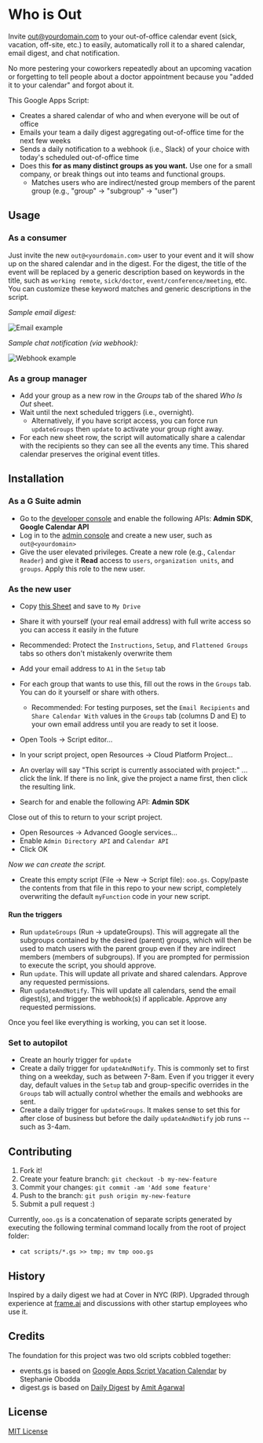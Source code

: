 # Who is Out

Invite out@yourdomain.com to your out-of-office calendar event (sick, vacation, off-site, etc.) to easily, automatically roll it to a shared calendar, email digest, and chat notification.

No more pestering your coworkers repeatedly about an upcoming vacation or forgetting to tell people about a doctor appointment because you "added it to your calendar" and forgot about it.

This Google Apps Script:

- Creates a shared calendar of who and when everyone will be out of office
- Emails your team a daily digest aggregating out-of-office time for the next few weeks
- Sends a daily notification to a webhook (i.e., Slack) of your choice with today's scheduled out-of-office time
- Does this **for as many distinct groups as you want.** Use one for a small company, or break things out into teams and functional groups.
    - Matches users who are indirect/nested group members of the parent group (e.g., "group" -> "subgroup" -> "user")

## Usage

### As a consumer

Just invite the new `out@<yourdomain.com>` user to your event and it will show up on the shared calendar and in the digest. For the digest, the title of the event will be replaced by a generic description based on keywords in the title, such as `working remote`, `sick/doctor`, `event/conference/meeting`, etc. You can customize these keyword matches and generic descriptions in the script.

*Sample email digest:*

![Email example](http://dropshare-superstrong.s3.amazonaws.com/0PeLfQHoqf8e8z/Screen-Shot-2017-04-12-at-9.44.30-PM.png)


*Sample chat notification (via webhook):*

![Webhook example](http://dropshare-superstrong.s3.amazonaws.com/dv4d7WdWZSm8j8/Screen-Shot-2017-04-12-at-9.45.51-PM.png)

### As a group manager

- Add your group as a new row in the *Groups* tab of the shared *Who Is Out* sheet.
- Wait until the next scheduled triggers (i.e., overnight).
    - Alternatively, if you have script access, you can force run `updateGroups` then `update` to activate your group right away.
- For each new sheet row, the script will automatically share a calendar with the recipients so they can see all the events any time. This shared calendar preserves the original event titles.

## Installation

### As a G Suite admin
- Go to the [developer console](https://console.developers.google.com) and enable the following APIs: **Admin SDK**, **Google Calendar API**
- Log in to the [admin console](https://admin.google.com) and create a new user, such as `out@<yourdomain>`
- Give the user elevated privileges. Create a new role (e.g., `Calendar Reader`) and give it **Read** access to `users`, `organization units`, and `groups`. Apply this role to the new user.

### As the new user
- Copy [this Sheet](https://docs.google.com/spreadsheets/d/17jFYPIpLOCNBJOKdDi1ej9i7ZkUhdYcvEq_eBqFZ6NU/edit?usp=sharing) and save to `My Drive`
- Share it with yourself (your real email address) with full write access so you can access it easily in the future
- Recommended: Protect the `Instructions`, `Setup`, and `Flattened Groups` tabs so others don't mistakenly overwrite them
- Add your email address to `A1` in the `Setup` tab
- For each group that wants to use this, fill out the rows in the `Groups` tab. You can do it yourself or share with others.
    - Recommended: For testing purposes, set the `Email Recipients` and `Share Calendar With` values in the `Groups` tab (columns D and E) to your own email address until you are ready to set it loose.

- Open Tools -> Script editor...
- In your script project, open Resources -> Cloud Platform Project...
- An overlay will say "This script is currently associated with project:" ... click the link. If there is no link, give the project a name first, then click the resulting link.
- Search for and enable the following API: **Admin SDK**

Close out of this to return to your script project. 

- Open Resources -> Advanced Google services...
- Enable `Admin Directory API` and `Calendar API`
- Click OK

*Now we can create the script.*

- Create this empty script (File -> New -> Script file): `ooo.gs`. Copy/paste the contents from that file in this repo to your new script, completely overwriting the default `myFunction` code in your new script.

#### Run the triggers
- Run `updateGroups` (Run -> updateGroups). This will aggregate all the subgroups contained by the desired (parent) groups, which will then be used to match users with the parent group even if they are indirect members (members of subgroups). If you are prompted for permission to execute the script, you should approve.
- Run `update`. This will update all private and shared calendars. Approve any requested permissions.
- Run `updateAndNotify`. This will update all calendars, send the email digest(s), and trigger the webhook(s) if applicable. Approve any requested permissions.

Once you feel like everything is working, you can set it loose.

### Set to autopilot
- Create an hourly trigger for `update`
- Create a daily trigger for `updateAndNotify`. This is commonly set to first thing on a weekday, such as between 7-8am. Even if you trigger it every day, default values in the `Setup` tab and group-specific overrides in the `Groups` tab will actually control whether the emails and webhooks are sent.
- Create a daily trigger for `updateGroups`. It makes sense to set this for after close of business but before the daily `updateAndNotify` job runs -- such as 3-4am.

## Contributing

1. Fork it!
2. Create your feature branch: `git checkout -b my-new-feature`
3. Commit your changes: `git commit -am 'Add some feature'`
4. Push to the branch: `git push origin my-new-feature`
5. Submit a pull request :)

Currently, `ooo.gs` is a concatenation of separate scripts generated by executing the following terminal command locally from the root of project folder:
- `cat scripts/*.gs >> tmp; mv tmp ooo.gs`

## History

Inspired by a daily digest we had at Cover in NYC (RIP). Upgraded through experience at [frame.ai](https://frame.ai) and discussions with other startup employees who use it.

## Credits

The foundation for this project was two old scripts cobbled together:

- events.gs is based on [Google Apps Script Vacation Calendar](https://github.com/sobodda/Google-Apps-Script-Vacation-Calendar) by Stephanie Obodda
- digest.gs is based on [Daily Digest](https://ctrlq.org/code/19961-google-calendar-agenda-email) by [Amit Agarwal](https://github.com/labnol)

## License

[MIT License](https://opensource.org/licenses/MIT)
